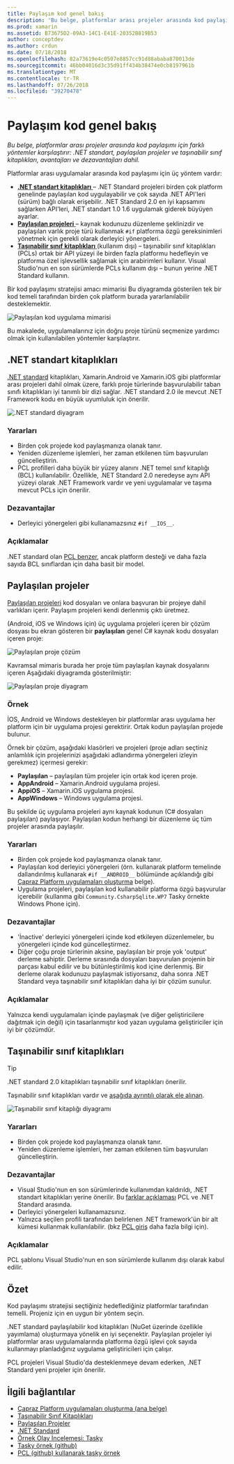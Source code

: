 ```yaml
---
title: Paylaşım kod genel bakış
description: 'Bu belge, platformlar arası projeler arasında kod paylaşımı için farklı yöntemler karşılaştırır: paylaşılan proje, taşınabilir sınıf kitaplıkları ve avantajları ve dezavantajları dahil olmak üzere .NET Standard.'
ms.prod: xamarin
ms.assetid: B73675D2-09A3-14C1-E41E-20352B819B53
author: conceptdev
ms.author: crdun
ms.date: 07/18/2018
ms.openlocfilehash: 82a73619e4c0507e8857cc91d88ababa870013de
ms.sourcegitcommit: 46bb04016d3c35d91ff434b38474e0cb8197961b
ms.translationtype: MT
ms.contentlocale: tr-TR
ms.lasthandoff: 07/26/2018
ms.locfileid: "39270478"
---
```

# <a name="sharing-code-overview"></a>Paylaşım kod genel bakış

_Bu belge, platformlar arası projeler arasında kod paylaşımı için farklı yöntemler karşılaştırır: .NET standart, paylaşılan projeler ve taşınabilir sınıf kitaplıkları, avantajları ve dezavantajları dahil._

Platformlar arası uygulamalar arasında kod paylaşımı için üç yöntem vardır:

- [**.NET standart kitaplıkları** ](#Net_Standard) – .NET Standard projeleri birden çok platform genelinde paylaşılan kod uygulayabilir ve çok sayıda .NET API'leri (sürüm) bağlı olarak erişebilir. .NET Standard 2.0 en iyi kapsamını sağlarken API'leri, .NET standart 1.0 1.6 uygulamak giderek büyüyen ayarlar.
- [**Paylaşılan projeleri** ](#Shared_Projects) – kaynak kodunuzu düzenleme şeklinizdir ve paylaşılan varlık proje türü kullanmak `#if` platforma özgü gereksinimleri yönetmek için gerekli olarak derleyici yönergeleri.
- [**Taşınabilir sınıf kitaplıkları** ](#Portable_Class_Libraries) (kullanım dışı) – taşınabilir sınıf kitaplıkları (PCLs) ortak bir API yüzeyi ile birden fazla platformu hedefleyin ve platforma özel işlevsellik sağlamak için arabirimleri kullanır. Visual Studio'nun en son sürümlerde PCLs kullanım dışı &ndash; bunun yerine .NET Standard kullanın.

Bir kod paylaşımı stratejisi amacı mimarisi Bu diyagramda gösterilen tek bir kod temeli tarafından birden çok platform burada yararlanılabilir desteklemektir.

 ![Paylaşılan kod uygulama mimarisi](code-sharing-images/conceptualarchitecture.png "paylaşılan kod uygulama mimarisi")

Bu makalede, uygulamalarınız için doğru proje türünü seçmenize yardımcı olmak için kullanılabilen yöntemler karşılaştırır.

<a name="Net_Standard" />

## <a name="net-standard-libraries"></a>.NET standart kitaplıkları

[.NET standard](~/cross-platform/app-fundamentals/net-standard.md) kitaplıkları, Xamarin.Android ve Xamarin.iOS gibi platformlar arası projeleri dahil olmak üzere, farklı proje türlerinde başvurulabilir taban sınıfı kitaplıkları iyi tanımlı bir dizi sağlar. .NET standard 2.0 ile mevcut .NET Framework kodu en büyük uyumluluk için önerilir.

![.NET standard diyagram](code-sharing-images/netstandard.png ".NET Standard diyagramı")

### <a name="benefits"></a>Yararları

- Birden çok projede kod paylaşmanıza olanak tanır.
- Yeniden düzenleme işlemleri, her zaman etkilenen tüm başvuruları güncelleştirin.
- PCL profilleri daha büyük bir yüzey alanını .NET temel sınıf kitaplığı (BCL) kullanılabilir. Özellikle, .NET Standard 2.0 neredeyse aynı API yüzeyi olarak .NET Framework vardır ve yeni uygulamalar ve taşıma mevcut PCLs için önerilir.

### <a name="disadvantages"></a>Dezavantajlar

- Derleyici yönergeleri gibi kullanamazsınız `#if __IOS__`.

### <a name="remarks"></a>Açıklamalar

.NET standard olan [PCL benzer](https://docs.microsoft.com/dotnet/standard/net-standard#comparison-to-portable-class-libraries), ancak platform desteği ve daha fazla sayıda BCL sınıflardan için daha basit bir model.

<a name="Shared_Projects" />

## <a name="shared-projects"></a>Paylaşılan projeler

[Paylaşılan projeleri](~/cross-platform/app-fundamentals/shared-projects.md) kod dosyaları ve onlara başvuran bir projeye dahil varlıkları içerir. Paylaşım projeleri kendi derlenmiş çıktı üretmez.

(Android, iOS ve Windows için) üç uygulama projeleri içeren bir çözüm dosyası bu ekran gösteren bir **paylaşılan** genel C# kaynak kodu dosyaları içeren proje:

![Paylaşılan proje çözüm](code-sharing-images/sharedsolution.png "paylaşılan proje çözüm")

Kavramsal mimaris burada her proje tüm paylaşılan kaynak dosyalarını içeren Aşağıdaki diyagramda gösterilmiştir:

![Paylaşılan proje diyagram](code-sharing-images/sharedassetproject.png "paylaşılan proje diyagramı")

### <a name="example"></a>Örnek

İOS, Android ve Windows destekleyen bir platformlar arası uygulama her platform için bir uygulama projesi gerektirir. Ortak kodun paylaşılan projede bulunur.

Örnek bir çözüm, aşağıdaki klasörleri ve projeleri (proje adları seçtiniz anlamlılık için projelerinizi aşağıdaki adlandırma yönergeleri izleyin gerekmez) içermesi gerekir:

- **Paylaşılan** – paylaşılan tüm projeler için ortak kod içeren proje.
- **AppAndroid** – Xamarin.Android uygulama projesi.
- **AppiOS** – Xamarin.iOS uygulama projesi.
- **AppWindows** – Windows uygulama projesi.

Bu şekilde üç uygulama projeleri aynı kaynak kodunun (C# dosyaları paylaşılan) paylaşıyor. Paylaşılan kodun herhangi bir düzenleme üç tüm projeler arasında paylaşılır.

### <a name="benefits"></a>Yararları

- Birden çok projede kod paylaşmanıza olanak tanır.
- Paylaşılan kod derleyici yönergeleri (örn. kullanarak platform temelinde dallandırılmış kullanarak `#if __ANDROID__` bölümünde açıklandığı gibi [Çapraz Platform uygulamaları oluşturma](~/cross-platform/app-fundamentals/building-cross-platform-applications/index.md) belge).
- Uygulama projeleri, paylaşılan kod kullanabilir platforma özgü başvurular içerebilir (kullanma gibi `Community.CsharpSqlite.WP7` Tasky örnekte Windows Phone için).

### <a name="disadvantages"></a>Dezavantajlar

- 'İnactive' derleyici yönergeleri içinde kod etkileyen düzenlemeler, bu yönergeleri içinde kod güncelleştirmez.
- Diğer çoğu proje türlerinin aksine, paylaşılan bir proje yok 'output' derleme sahiptir. Derleme sırasında dosyaları başvurulan projenin bir parçası kabul edilir ve bu bütünleştirilmiş kod içine derlenmiş. Bir derleme olarak kodunuzu paylaşmak istiyorsanız, daha sonra .NET Standard veya taşınabilir sınıf kitaplıkları daha iyi bir çözüm sunulur.

<a name="Shared_Remarks" />

### <a name="remarks"></a>Açıklamalar

Yalnızca kendi uygulamaları içinde paylaşmak (ve diğer geliştiricilere dağıtmak için değil) için tasarlanmıştır kod yazan uygulama geliştiriciler için iyi bir çözümdür.

<a name="Portable_Class_Libraries" />

## <a name="portable-class-libraries"></a>Taşınabilir sınıf kitaplıkları

> [!TIP]
> .NET standard 2.0 kitaplıkları taşınabilir sınıf kitaplıkları önerilir.

Taşınabilir sınıf kitaplıkları vardır ve [aşağıda ayrıntılı olarak ele alınan](~/cross-platform/app-fundamentals/pcl.md).

![Taşınabilir sınıf kitaplığı diyagramı](code-sharing-images/portableclasslibrary.png "taşınabilir sınıf kitaplığı diyagramı")

### <a name="benefits"></a>Yararları

- Birden çok projede kod paylaşmanıza olanak tanır.
- Yeniden düzenleme işlemleri, her zaman etkilenen tüm başvuruları güncelleştirin.

### <a name="disadvantages"></a>Dezavantajlar

- Visual Studio'nun en son sürümlerinde kullanımdan kaldırıldı, .NET standart kitaplıkları yerine önerilir. Bu [farklar açıklaması](https://docs.microsoft.com/dotnet/standard/net-standard#comparison-to-portable-class-libraries) PCL ve .NET Standard arasında.
- Derleyici yönergeleri kullanamazsınız.
- Yalnızca seçilen profili tarafından belirlenen .NET framework'ün bir alt kümesi kullanmak kullanılabilir. (bkz [PCL giriş](~/cross-platform/app-fundamentals/pcl.md) daha fazla bilgi için).

### <a name="remarks"></a>Açıklamalar

PCL şablonu Visual Studio'nun en son sürümlerde kullanım dışı olarak kabul edilir.

## <a name="summary"></a>Özet

Kod paylaşımı stratejisi seçtiğiniz hedeflediğiniz platformlar tarafından temelli. Projeniz için en uygun bir yöntem seçin.

.NET standard paylaşılabilir kod kitaplıkları (NuGet üzerinde özellikle yayımlama) oluşturmaya yönelik en iyi seçenektir. Paylaşılan projeler iyi platformlar arası uygulamalarında platforma özgü işlevi çok sayıda kullanmayı planladığınız uygulama geliştiricileri için çalışır.

PCL projeleri Visual Studio'da desteklenmeye devam ederken, .NET Standard yeni projeler için önerilir.

## <a name="related-links"></a>İlgili bağlantılar

- [Çapraz Platform uygulamaları oluşturma (ana belge)](~/cross-platform/app-fundamentals/building-cross-platform-applications/index.md)
- [Taşınabilir Sınıf Kitaplıkları](~/cross-platform/app-fundamentals/pcl.md)
- [Paylaşılan Projeler](~/cross-platform/app-fundamentals/shared-projects.md)
- [.NET Standard](~/cross-platform/app-fundamentals/net-standard.md)
- [Örnek Olay İncelemesi: Tasky](~/cross-platform/app-fundamentals/building-cross-platform-applications/case-study-tasky.md)
- [Tasky örnek (github)](https://github.com/xamarin/mobile-samples/tree/master/Tasky)
- [PCL (github) kullanarak tasky örnek](https://github.com/xamarin/mobile-samples/tree/master/TaskyPortable)
